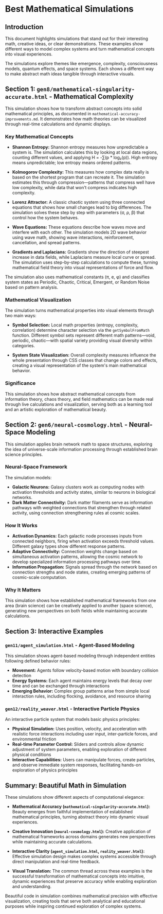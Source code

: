# Best Mathematical Simulations

## Introduction

This document highlights simulations that stand out for their interesting math, creative ideas, or clear demonstrations. These examples show different ways to model complex systems and turn mathematical concepts into visual experiences.

The simulations explore themes like emergence, complexity, consciousness models, quantum effects, and space systems. Each shows a different way to make abstract math ideas tangible through interactive visuals.

## Section 1: `gen8/mathematical-singularity-accurate.html` - Mathematical Complexity

This simulation shows how to transform abstract concepts into solid mathematical principles, as documented in `mathematical-accuracy-improvements.md`. It demonstrates how math theories can be visualized through real-time calculations and dynamic displays.

### Key Mathematical Concepts

*   **Shannon Entropy:**
    Shannon entropy measures how unpredictable a system is. The simulation calculates this by looking at local data regions, counting different values, and applying H = -∑(p * log₂(p)). High entropy means unpredictable; low entropy means ordered patterns.

*   **Kolmogorov Complexity:**
    This measures how complex data really is based on the shortest program that can recreate it. The simulation estimates this through compression—patterns that compress well have low complexity, while data that won't compress indicates high complexity.

*   **Lorenz Attractor:**
    A classic chaotic system using three connected equations that shows how small changes lead to big differences. The simulation solves these step by step with parameters (σ, ρ, β) that control how the system behaves.

*   **Wave Equations:**
    These equations describe how waves move and interfere with each other. The simulation models 2D wave behavior using wave math, showing wave interactions, reinforcement, cancellation, and spread patterns.

*   **Gradients and Laplacians:**
    Gradients show the direction of steepest increase in data fields, while Laplacians measure local curve or spread. The simulation uses step-by-step calculations to compute these, turning mathematical field theory into visual representations of force and flow.

The simulation also uses mathematical constants (π, e, φ) and classifies system states as Periodic, Chaotic, Critical, Emergent, or Random Noise based on pattern analysis.

### Mathematical Visualization

The simulation turns mathematical properties into visual elements through two main ways:

*   **Symbol Selection:** Local math properties (entropy, complexity, correlation) determine character selection via the `getSymbolFromMath` function. Different symbol sets represent different math patterns—void, periodic, chaotic—with spatial variety providing visual diversity within categories.

*   **System State Visualization:** Overall complexity measures influence the whole presentation through CSS classes that change colors and effects, creating a visual representation of the system's main mathematical behavior.

### Significance

This simulation shows how abstract mathematical concepts from information theory, chaos theory, and field mathematics can be made real through live calculations and visualization, serving both as a learning tool and an artistic exploration of mathematical beauty.

## Section 2: `gen6/neural-cosmology.html` - Neural-Space Modeling

This simulation applies brain network math to space structures, exploring the idea of universe-scale information processing through established brain science principles.

### Neural-Space Framework

The simulation models:
*   **Galactic Neurons:** Galaxy clusters work as computing nodes with activation thresholds and activity states, similar to neurons in biological networks.
*   **Dark Matter Connectivity:** Dark matter filaments serve as information pathways with weighted connections that strengthen through related activity, using connection strengthening rules at cosmic scales.

### How It Works

*   **Activation Dynamics:** Each galactic node processes inputs from connected neighbors, firing when activation exceeds threshold values. Different galaxy types show different response patterns.
*   **Adaptive Connectivity:** Connection weights change based on simultaneous activation patterns, allowing the cosmic network to develop specialized information processing pathways over time.
*   **Information Propagation:** Signals spread through the network based on connection strengths and node states, creating emerging patterns of cosmic-scale computation.

### Why It Matters

This simulation shows how established mathematical frameworks from one area (brain science) can be creatively applied to another (space science), generating new perspectives on both fields while maintaining accurate calculations.

## Section 3: Interactive Examples

### `gen11/agent_simulation.html` - Agent-Based Modeling

This simulation shows agent-based modeling through independent entities following defined behavior rules:
*   **Movement:** Agents follow velocity-based motion with boundary collision detection
*   **Energy Systems:** Each agent maintains energy levels that decay over time and can be exchanged through interactions
*   **Emerging Behavior:** Complex group patterns arise from simple local interaction rules, including flocking, avoidance, and resource sharing

### `gen12/reality_weaver.html` - Interactive Particle Physics

An interactive particle system that models basic physics principles:
*   **Physical Simulation:** Uses position, velocity, and acceleration with realistic force interactions including user input, inter-particle forces, and environmental friction
*   **Real-time Parameter Control:** Sliders and controls allow dynamic adjustment of system parameters, enabling exploration of different physical conditions
*   **Interactive Capabilities:** Users can manipulate forces, create particles, and observe immediate system responses, facilitating hands-on exploration of physics principles

## Summary: Beautiful Math in Simulation

These simulations show different aspects of computational elegance:

*   **Mathematical Accuracy (`mathematical-singularity-accurate.html`):** Beauty emerges from faithful implementation of established mathematical principles, turning abstract theory into dynamic visual experiences.

*   **Creative Innovation (`neural-cosmology.html`):** Creative application of mathematical frameworks across domains generates new perspectives while maintaining accurate calculations.

*   **Interactive Clarity (`agent_simulation.html`, `reality_weaver.html`):** Effective simulation design makes complex systems accessible through direct manipulation and real-time feedback.

*   **Visual Translation:** The common thread across these examples is the successful transformation of mathematical concepts into intuitive, dynamic experiences that preserve accuracy while enabling exploration and understanding.

Beautiful code in simulation combines mathematical precision with effective visualization, creating tools that serve both analytical and educational purposes while inspiring continued exploration of complex systems.
